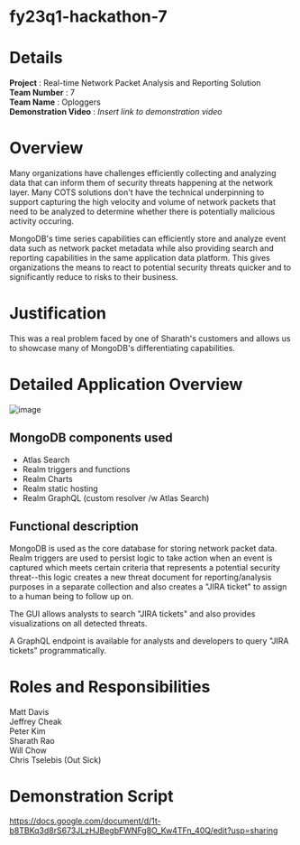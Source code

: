 # fy23q1-hackathon-7

# Details

**Project** : Real-time Network Packet Analysis and Reporting Solution <br>
**Team Number** : 7 <br>
**Team Name** : Oploggers <br>
**Demonstration Video** : _Insert link to demonstration video_  

# Overview

Many organizations have challenges efficiently collecting and analyzing data that can inform them of security threats happening at the network layer. Many COTS solutions don't have the technical underpinning to support capturing the high velocity and volume of network packets that need to be analyzed to determine whether there is potentially malicious activity occuring. 

MongoDB's time series capabilities can efficiently store and analyze event data such as network packet metadata while also providing search and reporting capabilities in the same application data platform. This gives organizations the means to react to potential security threats quicker and to significantly reduce to risks to their business.

# Justification

This was a real problem faced by one of Sharath's customers and allows us to showcase many of MongoDB's differentiating capabilities. 

# Detailed Application Overview

![image](https://user-images.githubusercontent.com/1675548/158637882-5ea34f9b-63e0-4939-b9df-c78ff5e4c682.png)

## MongoDB components used
* Atlas Search
* Realm triggers and functions
* Realm Charts
* Realm static hosting
* Realm GraphQL (custom resolver /w Atlas Search)

## Functional description

MongoDB is used as the core database for storing network packet data. Realm triggers are used to persist logic to take action when an event is captured which meets certain criteria that represents a potential security threat--this logic creates a new threat document for reporting/analysis purposes in a separate collection and also creates a "JIRA ticket" to assign to a human being to follow up on. 

The GUI allows analysts to search "JIRA tickets" and also provides visualizations on all detected threats. 

A GraphQL endpoint is available for analysts and developers to query "JIRA tickets" programmatically.

# Roles and Responsibilities

Matt Davis <br>
Jeffrey Cheak <br>
Peter Kim <br>
Sharath Rao <br>
Will Chow <br>
Chris Tselebis (Out Sick)

# Demonstration Script

https://docs.google.com/document/d/1t-b8TBKq3d8rS673JLzHJBegbFWNFg8O_Kw4TFn_40Q/edit?usp=sharing

